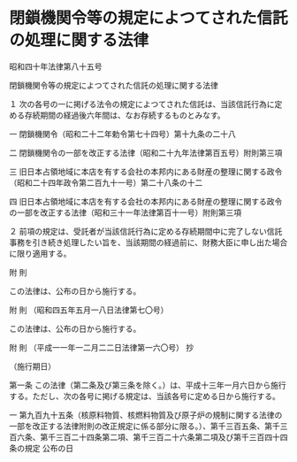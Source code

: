 # 閉鎖機関令等の規定によつてされた信託の処理に関する法律

昭和四十年法律第八十五号

閉鎖機関令等の規定によつてされた信託の処理に関する法律

１ 次の各号の一に掲げる法令の規定によつてされた信託は、当該信託行為に定める存続期間の経過後六年間は、なお存続するものとみなす。

一 閉鎖機関令（昭和二十二年勅令第七十四号）第十九条の二十八

二 閉鎖機関令の一部を改正する法律（昭和二十九年法律第百五号）附則第三項

三 旧日本占領地域に本店を有する会社の本邦内にある財産の整理に関する政令（昭和二十四年政令第二百九十一号）第二十八条の十二

四 旧日本占領地域に本店を有する会社の本邦内にある財産の整理に関する政令の一部を改正する法律（昭和三十一年法律第百十一号）附則第三項

２ 前項の規定は、受託者が当該信託行為に定める存続期間中に完了しない信託事務を引き続き処理したい旨を、当該期間の経過前に、財務大臣に申し出た場合に限り適用する。

附 則

この法律は、公布の日から施行する。

附 則 （昭和四五年五月一八日法律第七〇号）

この法律は、公布の日から施行する。

附 則 （平成一一年一二月二二日法律第一六〇号） 抄

（施行期日）

第一条 この法律（第二条及び第三条を除く。）は、平成十三年一月六日から施行する。ただし、次の各号に掲げる規定は、当該各号に定める日から施行する。

一 第九百九十五条（核原料物質、核燃料物質及び原子炉の規制に関する法律の一部を改正する法律附則の改正規定に係る部分に限る。）、第千三百五条、第千三百六条、第千三百二十四条第二項、第千三百二十六条第二項及び第千三百四十四条の規定 公布の日
